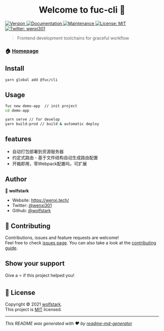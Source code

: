 <h1 align="center">Welcome to fuc-cli 👋</h1>
<p>
  <a href="https://www.npmjs.com/package/fuc-cli" target="_blank">
    <img alt="Version" src="https://img.shields.io/npm/v/fuc-cli.svg">
  </a>
  <a href="https://github.com/wolfstark/fuc-cli#readme" target="_blank">
    <img alt="Documentation" src="https://img.shields.io/badge/documentation-yes-brightgreen.svg" />
  </a>
  <a href="https://github.com/wolfstark/fuc-cli/graphs/commit-activity" target="_blank">
    <img alt="Maintenance" src="https://img.shields.io/badge/Maintained%3F-yes-green.svg" />
  </a>
  <a href="https://github.com/wolfstark/fuc-cli/blob/master/LICENSE" target="_blank">
    <img alt="License: MIT" src="https://img.shields.io/github/license/wolfstark/fuc-cli" />
  </a>
  <a href="https://twitter.com/wenxi301" target="_blank">
    <img alt="Twitter: wenxi301" src="https://img.shields.io/twitter/follow/wenxi301.svg?style=social" />
  </a>
</p>

> Frontend development toolchains for graceful workflow

### 🏠 [Homepage](https://github.com/wolfstark/fuc-cli#readme)

## Install

```sh
yarn global add @fuc/cli
```

## Usage

```sh
fuc new demo-app  // init project
cd demo-app

yarn serve // for develop
yarn build:prod // build & automatic deploy
```
## features

- 自动打包部署到资源服务器
- 约定式路由 - 基于文件结构自动生成路由配置
- 开箱即用，零Webpack配置吗，可扩展

## Author

👤 **wolfstark**

* Website: https://wenxi.tech/
* Twitter: [@wenxi301](https://twitter.com/wenxi301)
* Github: [@wolfstark](https://github.com/wolfstark)

## 🤝 Contributing

Contributions, issues and feature requests are welcome!<br />Feel free to check [issues page](https://github.com/wolfstark/fuc-cli/issues). You can also take a look at the [contributing guide](https://github.com/wolfstark/fuc-cli/blob/master/CONTRIBUTING.md).

## Show your support

Give a ⭐️ if this project helped you!

## 📝 License

Copyright © 2021 [wolfstark](https://github.com/wolfstark).<br />
This project is [MIT](https://github.com/wolfstark/fuc-cli/blob/master/LICENSE) licensed.

***
_This README was generated with ❤️ by [readme-md-generator](https://github.com/kefranabg/readme-md-generator)_
